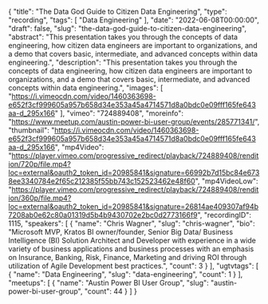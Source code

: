 {
  "title": "The Data God Guide to Citizen Data Engineering",
  "type": "recording",
  "tags": [
    "Data Engineering"
  ],
  "date": "2022-06-08T00:00:00",
  "draft": false,
  "slug": "the-data-god-guide-to-citizen-data-engineering",
  "abstract": "This presentation takes you through the concepts of data engineering, how citizen data engineers are important to organizations, and a demo that covers basic, intermediate, and advanced concepts within data engineering.",
  "description": "This presentation takes you through the concepts of data engineering, how citizen data engineers are important to organizations, and a demo that covers basic, intermediate, and advanced concepts within data engineering.",
  "images": [
    "https://i.vimeocdn.com/video/1460363698-e652f3cf999605a957b658d34e353a45a4714571d8a0bdc0e09fff165fe643aa-d_295x166"
  ],
  "vimeo": "724889408",
  "moreinfo": "https://www.meetup.com/austin-power-bi-user-group/events/285771341/",
  "thumbnail": "https://i.vimeocdn.com/video/1460363698-e652f3cf999605a957b658d34e353a45a4714571d8a0bdc0e09fff165fe643aa-d_295x166",
  "mp4Video": "https://player.vimeo.com/progressive_redirect/playback/724889408/rendition/720p/file.mp4?loc=external&oauth2_token_id=20985841&signature=66992b7d15bc84e6738ee3340784e2f65c212385f55bb743c152523462e48f60",
  "mp4VideoLow": "https://player.vimeo.com/progressive_redirect/playback/724889408/rendition/360p/file.mp4?loc=external&oauth2_token_id=20985841&signature=26814ae409307af94b7208ab0e62c80a01319d5b4b9430702e2bc0d2773166f9",
  "recordingID": 1115,
  "speakers": [
    {
      "name": "Chris Wagner",
      "slug": "chris-wagner",
      "bio": "Microsoft MVP, Kratos BI owner/founder, Senior Big Data/ Business Intelligence (BI) Solution Architect and Developer with experience in a wide variety of business applications and business processes with an emphasis on Insurance, Banking, Risk, Finance, Marketing and driving ROI through utilization of Agile Development best practices.",
      "count": 3
    }
  ],
  "ugtvtags": [
    {
      "name": "Data Engineering",
      "slug": "data-engineering",
      "count": 1
    }
  ],
  "meetups": [
    {
      "name": "Austin Power BI User Group",
      "slug": "austin-power-bi-user-group",
      "count": 44
    }
  ]
}